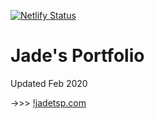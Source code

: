[![Netlify Status](https://api.netlify.com/api/v1/badges/0effc026-8024-41ce-b0a2-231fdb89f515/deploy-status)](https://app.netlify.com/sites/cranky-shockley-0c3fe5/deploys)

# Jade's Portfolio
Updated Feb 2020

->>> [!jadetsp.com](https://jadetsp.com)
